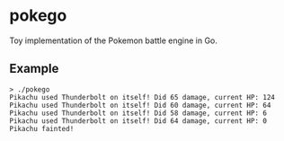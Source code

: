 # pokego

Toy implementation of the Pokemon battle engine in Go.

## Example

```
> ./pokego
Pikachu used Thunderbolt on itself! Did 65 damage, current HP: 124
Pikachu used Thunderbolt on itself! Did 60 damage, current HP: 64
Pikachu used Thunderbolt on itself! Did 58 damage, current HP: 6
Pikachu used Thunderbolt on itself! Did 64 damage, current HP: 0
Pikachu fainted!
```
